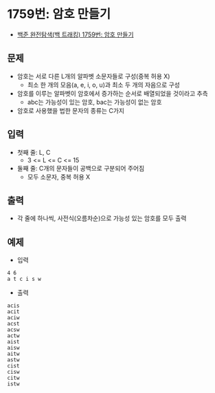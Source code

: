 # 1759번: 암호 만들기
- [백준 완전탐색(백 트래킹) 1759번: 암호 만들기](https://www.acmicpc.net/problem/1759)

## 문제
- 암호는 서로 다른 L개의 알파벳 소문자들로 구성(중복 허용 X)
  - 최소 한 개의 모음(a, e, i, o, u)과 최소 두 개의 자음으로 구성
- 암호를 이루는 알파벳이 암호에서 증가하는 순서로 배열되었을 것이라고 추측
  - abc는 가능성이 있는 암호, bac는 가능성이 없는 암호
- 암호로 사용했을 법한 문자의 종류는 C가지

## 입력
- 첫째 줄: L, C
  - 3 <= L <= C <= 15
- 둘째 줄: C개의 문자들이 공백으로 구분되어 주어짐
  - 모두 소문자, 중복 허용 X

## 출력
- 각 줄에 하나씩, 사전식(오름차순)으로 가능성 있는 암호를 모두 출력

## 예제
- 입력
```text
4 6
a t c i s w
```
- 출력
```text
acis
acit
aciw
acst
acsw
actw
aist
aisw
aitw
astw
cist
cisw
citw
istw
```